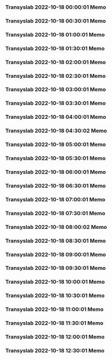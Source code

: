 ### Transyslab 2022-10-18 00:00:01 Memo
### Transyslab 2022-10-18 00:30:01 Memo
### Transyslab 2022-10-18 01:00:01 Memo
### Transyslab 2022-10-18 01:30:01 Memo
### Transyslab 2022-10-18 02:00:01 Memo
### Transyslab 2022-10-18 02:30:01 Memo
### Transyslab 2022-10-18 03:00:01 Memo
### Transyslab 2022-10-18 03:30:01 Memo
### Transyslab 2022-10-18 04:00:01 Memo
### Transyslab 2022-10-18 04:30:02 Memo
### Transyslab 2022-10-18 05:00:01 Memo
### Transyslab 2022-10-18 05:30:01 Memo
### Transyslab 2022-10-18 06:00:01 Memo
### Transyslab 2022-10-18 06:30:01 Memo
### Transyslab 2022-10-18 07:00:01 Memo
### Transyslab 2022-10-18 07:30:01 Memo
### Transyslab 2022-10-18 08:00:02 Memo
### Transyslab 2022-10-18 08:30:01 Memo
### Transyslab 2022-10-18 09:00:01 Memo
### Transyslab 2022-10-18 09:30:01 Memo
### Transyslab 2022-10-18 10:00:01 Memo
### Transyslab 2022-10-18 10:30:01 Memo
### Transyslab 2022-10-18 11:00:01 Memo
### Transyslab 2022-10-18 11:30:01 Memo
### Transyslab 2022-10-18 12:00:01 Memo
### Transyslab 2022-10-18 12:30:01 Memo
